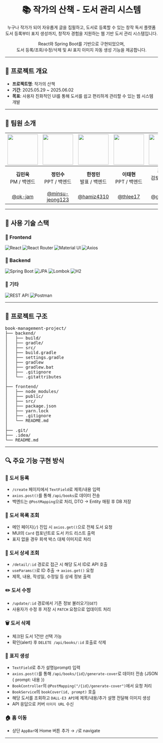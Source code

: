 <h1 align="center">📚 작가의 산책 - 도서 관리 시스템</h1>

<p align="center">
  누구나 작가가 되어 자유롭게 글을 집필하고, 도서로 등록할 수 있는 창작 독서 플랫폼<br/>
  도서 등록부터 표지 생성까지, 창작자 경험을 지원하는 웹 기반 도서 관리 시스템입니다.
</p>

<p align="center">
  React와 Spring Boot를 기반으로 구현되었으며,<br/>
  도서 등록/조회/수정/삭제 및 AI 표지 이미지 자동 생성 기능을 제공합니다.
</p>

---

## 📌 프로젝트 개요

- **프로젝트명**: 작가의 산책
- **기간**: 2025.05.29 ~ 2025.06.02
- **목표**: 사용자 친화적인 UI를 통해 도서를 쉽고 편리하게 관리할 수 있는 웹 시스템 개발

---

## 👥 팀원 소개

| <img src="https://github.com/ok-jam.png" width="100"/> | <img src="https://github.com/minsu-jeong123.png" width="100"/> | <img src="https://github.com/hamiz4310.png" width="100"/> | <img src="https://github.com/thlee17.png" width="100"/> | <img src="https://github.com/gayomiiiii.png" width="100"/> | <img src="https://github.com/jinyena.png" width="100"/> | <img src="https://github.com/wngoEk.png" width="100"/> |
|:--:|:--:|:--:|:--:|:--:|:--:|:--:|
| **김민욱**<br/> PM / 백엔드 | **정민수**<br/> PPT / 백엔드 | **한정민**<br/> 발표 / 백엔드 | **이태현**<br/> PPT / 백엔드 | **최가영**<br/> 검토 / 프론트엔드 | **진예나**<br/> 서기 / 프론트엔드 | **김예지**<br/> 서기 / 프론트엔드 |
| [@ok-jam](https://github.com/ok-jam) | [@minsu-jeong123](https://github.com/minsu-jeong123) | [@hamiz4310](https://github.com/hamiz4310) | [@thlee17](https://github.com/thlee17) | [@gayomiiiii](https://github.com/gayomiiiii) | [@jinyena](https://github.com/jinyena) | [@wngoEk](https://github.com/wngoEk) |


---

## 🔧 사용 기술 스택

### 🔹 Frontend

![React](https://img.shields.io/badge/React-61DAFB?style=for-the-badge&logo=React&logoColor=black)
![React Router](https://img.shields.io/badge/React%20Router-CA4245?style=for-the-badge&logo=reactrouter&logoColor=white)
![Material UI](https://img.shields.io/badge/MUI-007FFF?style=for-the-badge&logo=mui&logoColor=white)
![Axios](https://img.shields.io/badge/Axios-5A29E4?style=for-the-badge)

### 🔹 Backend

![Spring Boot](https://img.shields.io/badge/Spring%20Boot-6DB33F?style=for-the-badge&logo=springboot&logoColor=white)
![JPA](https://img.shields.io/badge/JPA-Hibernate-59666C?style=for-the-badge&logo=hibernate)
![Lombok](https://img.shields.io/badge/Lombok-CA2131?style=for-the-badge)
![H2](https://img.shields.io/badge/H2_DB-1A237E?style=for-the-badge)

### 🔹 기타

![REST API](https://img.shields.io/badge/REST%20API-00599C?style=for-the-badge)
![Postman](https://img.shields.io/badge/Postman-FF6C37?style=for-the-badge&logo=postman&logoColor=white)


---

## 📁 프로젝트 구조
<pre>
book-management-project/
├── backend/
│   ├── build/
│   ├── gradle/
│   ├── src/
│   ├── build.gradle
│   ├── settings.gradle
│   ├── gradlew
│   ├── gradlew.bat
│   ├── .gitignore
│   └── .gitattributes
│
├── frontend/
│   ├── node_modules/
│   ├── public/
│   ├── src/
│   ├── package.json
│   ├── yarn.lock
│   ├── .gitignore
│   └── README.md
│
├── .git/
├── .idea/
└── README.md
</pre>


---

## 🔍 주요 기능 구현 방식

### 📘 도서 등록
- `/create` 페이지에서 `TextField`로 제목/내용 입력
- `axios.post()`를 통해 `/api/books`로 데이터 전송
- 백엔드는 `@PostMapping`으로 처리, DTO → Entity 매핑 후 DB 저장

### 📖 도서 목록 조회
- 메인 페이지(`/`) 진입 시 `axios.get()`으로 전체 도서 요청
- MUI의 `Card` 컴포넌트로 도서 카드 리스트 출력
- 표지 없을 경우 회색 박스 대체 이미지로 처리

### 📄 도서 상세 조회
- `/detail/:id` 경로로 접근 시 해당 도서 ID로 API 호출
- `useParams()`로 ID 추출 → `axios.get()` 요청
- 제목, 내용, 작성일, 수정일 등 상세 정보 출력

### ✏️ 도서 수정
- `/update/:id` 경로에서 기존 정보 불러오기(`GET`)
- 사용자가 수정 후 저장 시 `PATCH` 요청으로 업데이트 처리

### 🗑 도서 삭제
- 체크된 도서 1건만 선택 가능
- 확인(alert) 후 `DELETE /api/books/:id` 호출로 삭제

### 🤖 표지 생성
- `TextField`로 추가 설명(prompt) 입력
- `axios.post()`를 통해 `/api/books/{id}/generate-cover`로 데이터 전송 (JSON { prompt: 내용 })
- `BookController`의 `@PostMapping("/{id}/generate-cover")`에서 요청 처리
- `BookService`의 `bookCover(id, prompt)` 호출
- 해당 도서를 조회하고 `DALL-E3 API`에 제목/내용/추가 설명 전달해 이미지 생성
- API 응답으로 커버 `이미지 URL` 수신

### 🏠 홈 이동
- 상단 `AppBar`에 Home 버튼 추가 → `/`로 navigate


---




